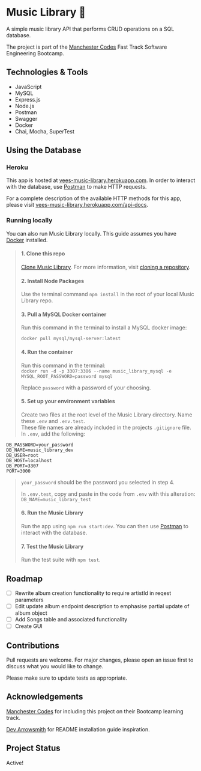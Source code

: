 # Music Library 🎹

A simple music library API that performs CRUD operations on a SQL database.

The project is part of the [Manchester Codes](https://manchestercodes.com) Fast Track Software Engineering Bootcamp.

## Technologies & Tools

- JavaScript
- MySQL
- Express.js
- Node.js
- Postman
- Swagger
- Docker
- Chai, Mocha, SuperTest

## Using the Database

### Heroku

This app is hosted at [vees-music-library.herokuapp.com](https://vees-music-library.herokuapp.com/). In order to interact with the database, use [Postman](https://www.postman.com/) to make HTTP requests.

For a complete description of the available HTTP methods for this app, please visit [vees-music-library.herokuapp.com/api-docs](https://vees-music-library.herokuapp.com/api-docs/#/).

### Running locally

You can also run Music Library locally. This guide assumes you have [Docker](https://www.docker.com/) installed.

> #### 1. Clone this repo
>
> [Clone Music Library](https://github.com/VeeUye/music-library). For more information, visit [cloning a repository](https://docs.github.com/en/repositories/creating-and-managing-repositories/cloning-a-repository).
>
> #### 2. Install Node Packages
>
> Use the terminal command `npm install` in the root of your local Music Library repo.
>
> #### 3. Pull a MySQL Docker container
>
> Run this command in the terminal to install a MySQL docker image:
>
> `docker pull mysql/mysql-server:latest`
>
> #### 4. Run the container
>
> Run this command in the terminal:  
> `docker run -d -p 3307:3306 --name music_library_mysql -e MYSQL_ROOT_PASSWORD=password mysql`
>
> Replace `password` with a password of your choosing.
>
> #### 5. Set up your environment variables
>
> Create two files at the root level of the Music Library directory. Name these `.env` and `.env.test`.  
> These file names are already included in the projects `.gitignore` file.
> In `.env`, add the following:

    DB_PASSWORD=your_password
    DB_NAME=music_library_dev
    DB_USER=root
    DB_HOST=localhost
    DB_PORT=3307
    PORT=3000

> `your_password` should be the password you selected in step 4.
>
> In `.env.test`, copy and paste in the code from `.env` with this alteration: `DB_NAME=music_library_test`
>
> #### 6. Run the Music Library
>
> Run the app using `npm run start:dev`. You can then use [Postman](https://www.postman.com/) to interact with the database.
>
> #### 7. Test the Music Library
>
> Run the test suite with `npm test`.

## Roadmap

- [ ] Rewrite album creation functionality to require artistId in reqest parameters
- [ ] Edit update album endpoint description to emphasise partial update of album object
- [ ] Add Songs table and associated functionality
- [ ] Create GUI

## Contributions

Pull requests are welcome. For major changes, please open an issue first to discuss what you would like to change.

Please make sure to update tests as appropriate.

## Acknowledgements

[Manchester Codes](https://www.manchestercodes.com/) for including this project on their Bootcamp learning track.

[Dev Arrowsmith](https://github.com/DevArrowsmith/music-library) for README installation guide inspiration.

## Project Status

Active!
